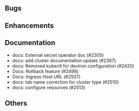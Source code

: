 ## Bugs
## Enhancements
## Documentation
- docs: External secret operator doc (#2305)
- docs: add cluster documentation update (#2367)
- docs: Removed kubectl for devtron configuration (#2420)
- Docs: Rollback feature (#2498)
- Docs: Ingress Host URL (#2507)
- docs: tab name correction for cluster type (#2510)
- docs: configure resources (#2513)
## Others
